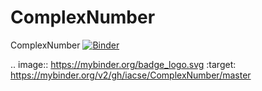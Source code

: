 # ComplexNumber
ComplexNumber
[![Binder](https://mybinder.org/badge_logo.svg)](https://mybinder.org/v2/gh/iacse/ComplexNumber/master)

.. image:: https://mybinder.org/badge_logo.svg
 :target: https://mybinder.org/v2/gh/iacse/ComplexNumber/master
